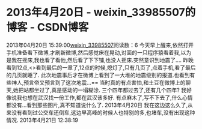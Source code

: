 # 2013年4月20日 - weixin_33985507的博客 - CSDN博客
2013年04月20日 15:39:00[weixin_33985507](https://me.csdn.net/weixin_33985507)阅读数：6
今天早上醒来,依然打开手机准备看下微博,才刷新微博,然后感觉床在晃动,对面的一只程序猿看着我,以为是我在摇床,我也看了看他,然后看了下下铺,也没人摇床.突然意识到地震了....
昨晚看到12点,<<SUCH FRANCE>>看到最后的一章了,12点的时候,熄灯了,只有几页了,点着手机,看了最后的几页就睡了.
此次地震事后才在微博上看到了一大堆的地震级别的报道.也看到有些神人,预言帝又预言到了这次地震...==
当时真的有点害怕,和土豆在微博上的聊天,她把站都坐过了,真是感动的一塌糊涂.
三个四年都过去了,还有几个四年?
我好像说我也想在武汉找一份工作,都在武汉该多好.
有点麻木了,写不下去了,什么心情都没有...看到那些图片,真不知道说什么了.
2013年4月20日
我在这边这么久了,从来没有看到过公交车还倒车,这边早高峰的时候人也特别的多,也堵车,没有出现这种情况.
2013年4月21日 12:38:19


